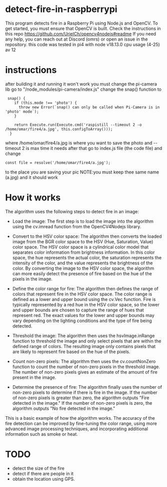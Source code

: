 # detect-fire-in-raspberrypi
This program detects fire in a Raspberry Pi using Node.js and OpenCV. To get started, you must ensure that OpenCV is built. Check the instructions in this repo https://github.com/UrielCh/opencv4nodejs#readme If you need any help, you can reach out at Discord (omrs) or open an issue in the repository.
this code was tested in pi4 with node v18.13.0 cpu usage (4-25) av 12
# instructions  
after building it and running it won't work you must change the pi-camera lib 
go to "/node_modules/pi-camera/index.js"
change the snap() function to
```
 snap() {
    if (this.mode !== 'photo') {
      throw new Error(`snap() can only be called when Pi-Camera is in 'photo' mode`);
    }
    
    return Execute.run(Execute.cmd('raspistill --timeout 2 -o /home/omar/fire4/a.jpg', this.configToArray()));
  }

```
where /home/omar/fire4/a.jpg is where you want to save the photo and --timeout 2 is max time it needs 
after that go to index.js file (the code file) and change
```
const file = resolve('/home/omar/fire4/a.jpg'); 
```
to the place you are saving your pic
NOTE:you must keep thee same name (a.jpg)
and it should work
# How it works
The algorithm uses the following steps to detect fire in an image:

- Load the image: The first step is to load the image into the algorithm using the cv.imread function from the OpenCV4Nodejs library.

- Convert to the HSV color space: The algorithm then converts the loaded image from the BGR color space to the HSV (Hue, Saturation, Value) color space. The HSV color space is a cylindrical color model that separates color information from brightness information. In this color space, the hue represents the actual color, the saturation represents the intensity of the color, and the value represents the brightness of the color. By converting the image to the HSV color space, the algorithm can more easily detect the presence of fire based on the hue of the pixels in the image.

- Define the color range for fire: The algorithm then defines the range of colors that represent fire in the HSV color space. The color range is defined as a lower and upper bound using the cv.Vec function. Fire is typically represented by a red hue in the HSV color space, so the lower and upper bounds are chosen to capture the range of hues that represent red. The exact values for the lower and upper bounds may vary depending on the lighting conditions and the type of fire being detected.

- Threshold the image: The algorithm then uses the hsvImage.inRange function to threshold the image and only select pixels that are within the defined range of colors. The resulting image only contains pixels that are likely to represent fire based on the hue of the pixels.

- Count non-zero pixels: The algorithm then uses the cv.countNonZero function to count the number of non-zero pixels in the threshold image. The number of non-zero pixels gives an estimate of the amount of fire present in the image.

- Determine the presence of fire: The algorithm finally uses the number of non-zero pixels to determine if there is fire in the image. If the number of non-zero pixels is greater than zero, the algorithm outputs "Fire detected in the image." If the number of non-zero pixels is zero, the algorithm outputs "No fire detected in the image."

This is a basic example of how the algorithm works. The accuracy of the fire detection can be improved by fine-tuning the color range, using more advanced image processing techniques, and incorporating additional information such as smoke or heat.

# TODO
- detect the size of the fire
- detect if there are people in it
- obtain the location using GPS.
